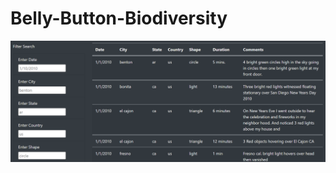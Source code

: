 # Belly-Button-Biodiversity


![filters_webpage](https://raw.githubusercontent.com/JBro-Birds/UFOs/master/support_readme/filters_webpage.png)
